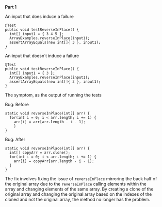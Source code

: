 **Part 1**

An input that does induce a failure
```
@Test 
public void testReverseInPlace() {
  int[] input1 = { 3 4 5 };
  ArrayExamples.reverseInPlace(input1);
  assertArrayEquals(new int[]{ 3 }, input1);
}
```

An input that doesn't induce a failure
```
@Test 
public void testReverseInPlace() {
  int[] input1 = { 3 };
  ArrayExamples.reverseInPlace(input1);
  assertArrayEquals(new int[]{ 3 }, input1);
}
```

The symptom, as the output of running the tests

Bug: Before
```
static void reverseInPlace(int[] arr) {
  for(int i = 0; i < arr.length; i += 1) {
    arr[i] = arr[arr.length - i - 1];
    }
}
```

Bug: After
```
static void reverseInPlace(int[] arr) {
  int[] copyArr = arr.clone();
  for(int i = 0; i < arr.length; i += 1) {
    arr[i] = copyArr[arr.length - i - 1];
  }
}
```

The fix involves fixing the issue of `reverseInPlace` mirroring the back half of the original array due to the `reverseInPlace` calling elements within the array and changing elements of the same array. By creating a clone of the original array and changing the original array based on the indexes of the cloned and not the original array, the method no longer has the problem.
